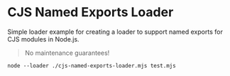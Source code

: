 # CJS Named Exports Loader

Simple loader example for creating a loader to support named exports for CJS modules in Node.js.

> No maintenance guarantees!

```
node --loader ./cjs-named-exports-loader.mjs test.mjs
```